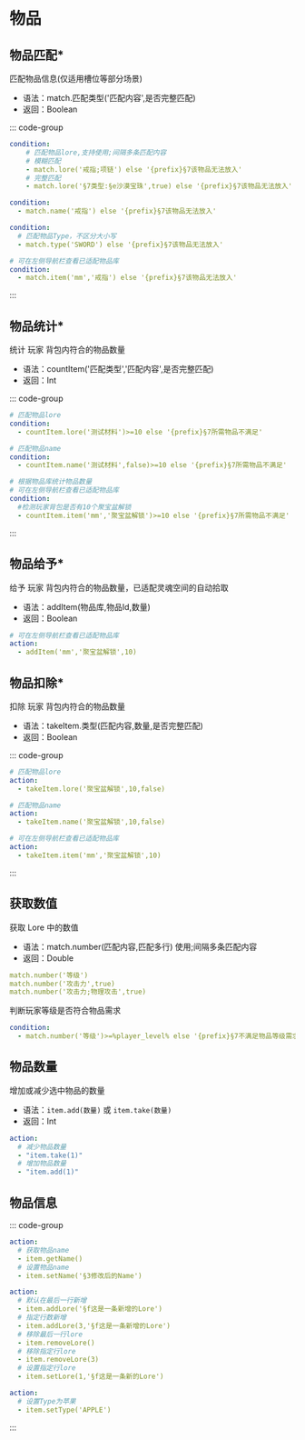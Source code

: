 # 物品

## 物品匹配*

匹配物品信息(仅适用槽位等部分场景)

- 语法：match.匹配类型('匹配内容',是否完整匹配)
- 返回：Boolean

::: code-group

```yaml [lore]
condition:
    # 匹配物品lore,支持使用;间隔多条匹配内容
    # 模糊匹配
    - match.lore('戒指;项链') else '{prefix}§7该物品无法放入'
    # 完整匹配
    - match.lore('§7类型:§e沙漠宝珠',true) else '{prefix}§7该物品无法放入'
```

```yaml [name]
condition:
  - match.name('戒指') else '{prefix}§7该物品无法放入'
```

```yaml [type]
condition:
  # 匹配物品Type，不区分大小写
  - match.type('SWORD') else '{prefix}§7该物品无法放入'
```

```yaml [物品库]
# 可在左侧导航栏查看已适配物品库
condition:
  - match.item('mm','戒指') else '{prefix}§7该物品无法放入'
```
:::



## 物品统计*

统计 玩家 背包内符合的物品数量

- 语法：countItem('匹配类型','匹配内容',是否完整匹配)
- 返回：Int

::: code-group

```yaml [lore]
# 匹配物品lore
condition:
  - countItem.lore('测试材料')>=10 else '{prefix}§7所需物品不满足'
```

```yaml [name]
# 匹配物品name
condition:
  - countItem.name('测试材料',false)>=10 else '{prefix}§7所需物品不满足'
```

```yaml [物品库]
# 根据物品库统计物品数量
# 可在左侧导航栏查看已适配物品库
condition:
  #检测玩家背包是否有10个聚宝盆解锁
  - countItem.item('mm','聚宝盆解锁')>=10 else '{prefix}§7所需物品不满足'
```
:::

## 物品给予*

给予 玩家 背包内符合的物品数量，已适配灵魂空间的自动拾取

- 语法：addItem(物品库,物品Id,数量)
- 返回：Boolean

```yaml
# 可在左侧导航栏查看已适配物品库
action:
  - addItem('mm','聚宝盆解锁',10)
```

## 物品扣除*

扣除 玩家 背包内符合的物品数量

- 语法：takeItem.类型(匹配内容,数量,是否完整匹配)
- 返回：Boolean

::: code-group

```yaml [lore]
# 匹配物品lore
action:
  - takeItem.lore('聚宝盆解锁',10,false)
```

```yaml [name]
# 匹配物品name
action:
  - takeItem.name('聚宝盆解锁',10,false)
```

```yaml [物品库]
# 可在左侧导航栏查看已适配物品库
action:
  - takeItem.item('mm','聚宝盆解锁',10)
```
:::


## 获取数值

获取 Lore 中的数值

- 语法：match.number(匹配内容,匹配多行) 使用;间隔多条匹配内容
- 返回：Double

```yaml
match.number('等级')
match.number('攻击力',true)
match.number('攻击力;物理攻击',true)
```

判断玩家等级是否符合物品需求

```yaml
condition:
  - match.number('等级')>=%player_level% else '{prefix}§7不满足物品等级需求'
```
## 物品数量

增加或减少选中物品的数量

- 语法：`item.add(数量)` 或 `item.take(数量)`
- 返回：Int

```yaml 
action:
  # 减少物品数量
  - "item.take(1)"
  # 增加物品数量
  - "item.add(1)"
```



## 物品信息

::: code-group

```yaml [name]
action:
  # 获取物品name
  - item.getName()
  # 设置物品name
  - item.setName('§3修改后的Name')
```

```yaml [lore]
action:
  # 默认在最后一行新增
  - item.addLore('§f这是一条新增的Lore')
  # 指定行数新增
  - item.addLore(3,'§f这是一条新增的Lore')
  # 移除最后一行lore
  - item.removeLore()
  # 移除指定行lore
  - item.removeLore(3)
  # 设置指定行lore
  - item.setLore(1,'§f这是一条新的Lore')
```

```yaml [type]
action:
  # 设置Type为苹果
  - item.setType('APPLE')
```
:::
